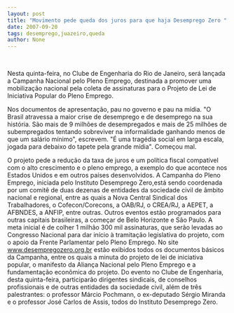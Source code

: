 ```yaml
---
layout: post
title: "Movimento pede queda dos juros para que haja Desemprego Zero "
date: 2007-09-20
tags: desemprego,juazeiro,queda
author: None
---
```


&nbsp;

Nesta quinta-feira, no Clube de Engenharia do Rio de Janeiro, ser&aacute; lan&ccedil;ada a Campanha Nacional pelo Pleno Emprego, destinada a promover uma mobiliza&ccedil;&atilde;o nacional pela coleta de assinaturas para o Projeto de Lei de Iniciativa Popular do Pleno Emprego.

Nos documentos de apresenta&ccedil;&atilde;o, pau no governo e pau na m&iacute;dia. &quot;O Brasil atravessa a maior crise de desemprego e de desemprego na sua hist&oacute;ria. S&atilde;o mais de 9 milh&otilde;es de desempregados e mais de 25 milh&otilde;es de subempregados tentando sobreviver na informalidade ganhando menos de que um sal&aacute;rio m&iacute;nimo&quot;, escrevem.
&quot;&Eacute; uma trag&eacute;dia social em larga escala, jogada para debaixo do tapete pela grande m&iacute;dia&quot;. Come&ccedil;ou mal.

O projeto pede a redu&ccedil;&atilde;o da taxa de juros e um pol&iacute;tica fiscal compat&iacute;vel com o alto crescimento e o pleno emprego, a exemplo do que acontece nos Estados Unidos e em outros pa&iacute;ses desenvolvidos.
A Campanha do Pleno Emprego, iniciada pelo Instituto Desemprego Zero,est&aacute; sendo coordenada por um comit&ecirc; de duas dezenas de entidades da sociedade civil de &acirc;mbito nacional e regional, entre as quais a Nova Central Sindical dos Trabalhadores, o Cofecon/Corecons, a OAB/RJ, o CREA/RJ, a AEPET, a AFBNDES, a ANFIP, entre outras. 
Outros eventos est&atilde;o programados para outras capitais brasileiras, a come&ccedil;ar de Belo Horizonte e S&atilde;o Paulo. A meta inicial &eacute; de colher 1 milh&atilde;o 300 mil assinaturas, que ser&atilde;o levadas ao Congresso Nacional para dar in&iacute;cio &agrave; tramita&ccedil;&atilde;o legislativa do projeto, com o apoio da Frente Parlamentar pelo Pleno Emprego.
No site www.desempregozero.org.br est&atilde;o exibidos todos os documentos b&aacute;sicos da Campanha, entre os quais a minuta do projeto de lei de iniciativa popular, o manifesto da Alian&ccedil;a Nacional pelo Pleno Emprego e a fundamenta&ccedil;&atilde;o econ&ocirc;mica do projeto. 
Do evento no Clube de Engenharia, desta quinta-feira, participar&atilde;o dirigentes sindicais, de conselhos profissionais e de outras entidades da sociedade civil, al&eacute;m de tr&ecirc;s palestrantes: o professor M&aacute;rcio Pochmann, o ex-deputado S&eacute;rgio Miranda e o professor Jos&eacute; Carlos de Assis, todos do Instituto Desemprego Zero. 